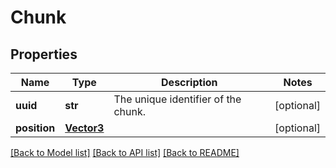 # Chunk

## Properties
Name | Type | Description | Notes
------------ | ------------- | ------------- | -------------
**uuid** | **str** | The unique identifier of the chunk. | [optional] 
**position** | [**Vector3**](Vector3.md) |  | [optional] 

[[Back to Model list]](../README.md#documentation-for-models) [[Back to API list]](../README.md#documentation-for-api-endpoints) [[Back to README]](../README.md)


